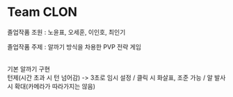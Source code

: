 # Team CLON

졸업작품 조원 : 노윤표, 오세훈, 이인호, 최인기

졸업작품 주제 : 알까기 방식을 차용한 PVP 전략 게임

<br>기본 알까기 구현
<br>턴제(시간 초과 시 턴 넘어감) -> 3초로 임시 설정 / 클릭 시 화살표, 조준 가능 / 알 발사 시 확대(카메라가 따라가지는 않음)

